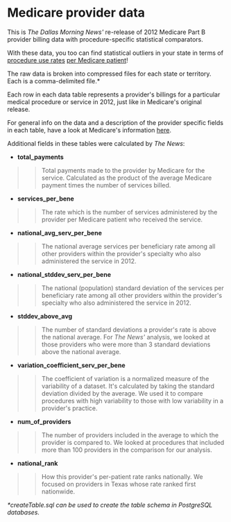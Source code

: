 Medicare provider data
======================

This is _The Dallas Morning News'_ re-release of 2012 Medicare Part B provider billing data with procedure-specific statistical comparators. 

With these data, you too can find statistical outliers in your state in terms of [procedure use rates](http://www.dallasnews.com/investigations/20140524-examining-the-cost-of-too-much-care.ece) [per Medicare patient](http://res.dallasnews.com/interactives/2014_May/medicare-viz/)!

The raw data is broken into compressed files for each state or territory. Each is a comma-delimited file.* 

Each row in each data table represents a provider's billings for a particular medical procedure or service in 2012, just like in Medicare's original release.

For general info on the data and a description of the provider specific fields in each table, have a look at Medicare's information [here](https://www.cms.gov/Research-Statistics-Data-and-Systems/Statistics-Trends-and-Reports/Medicare-Provider-Charge-Data/Physician-and-Other-Supplier.html).


Additional fields in these tables were calculated by _The News_:

- **total_payments**  

>>Total payments made to the provider by Medicare for the service. Calculated as the product of the average Medicare payment times the number of services billed.

- **services_per_bene**

>>The rate which is the number of services administered by the provider per Medicare patient who received the service.  

- **national_avg_serv_per_bene**

>>The national average services per beneficiary rate among all other providers within the provider's specialty who also administered the service in 2012.

- **national_stddev_serv_per_bene**

>>The national (population) standard deviation of the services per beneficiary rate among all other providers within the provider's specialty who also administered the service in 2012.

- **stddev_above_avg**

>>The number of standard deviations a provider's rate is above the national average. For _The News'_ analysis, we looked at those providers who were more than 3 standard deviations above the national average.

- **variation_coefficient_serv_per_bene**

>>The coefficient of variation is a normalized measure of the variability of a dataset. It's calculated by taking the standard deviation divided by the average. We used it to compare procedures with high variability to those with low variability in a provider's practice.

- **num_of_providers**

>>The number of providers included in the average to which the provider is compared to. We looked at procedures that included more than 100 providers in the comparison for our analysis.

- **national_rank**

>>How this provider's per-patient rate ranks nationally. We focused on providers in Texas whose rate ranked first nationwide.



_*createTable.sql can be used to create the table schema in PostgreSQL databases._